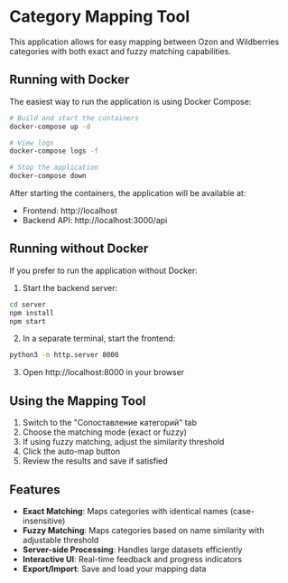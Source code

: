 # Category Mapping Tool

This application allows for easy mapping between Ozon and Wildberries categories with both exact and fuzzy matching capabilities.

## Running with Docker

The easiest way to run the application is using Docker Compose:

```bash
# Build and start the containers
docker-compose up -d

# View logs
docker-compose logs -f

# Stop the application
docker-compose down
```

After starting the containers, the application will be available at:
- Frontend: http://localhost
- Backend API: http://localhost:3000/api

## Running without Docker

If you prefer to run the application without Docker:

1. Start the backend server:
```bash
cd server
npm install
npm start
```

2. In a separate terminal, start the frontend:
```bash
python3 -m http.server 8000
```

3. Open http://localhost:8000 in your browser

## Using the Mapping Tool

1. Switch to the "Сопоставление категорий" tab
2. Choose the matching mode (exact or fuzzy)
3. If using fuzzy matching, adjust the similarity threshold
4. Click the auto-map button
5. Review the results and save if satisfied

## Features

- **Exact Matching**: Maps categories with identical names (case-insensitive)
- **Fuzzy Matching**: Maps categories based on name similarity with adjustable threshold
- **Server-side Processing**: Handles large datasets efficiently
- **Interactive UI**: Real-time feedback and progress indicators
- **Export/Import**: Save and load your mapping data
